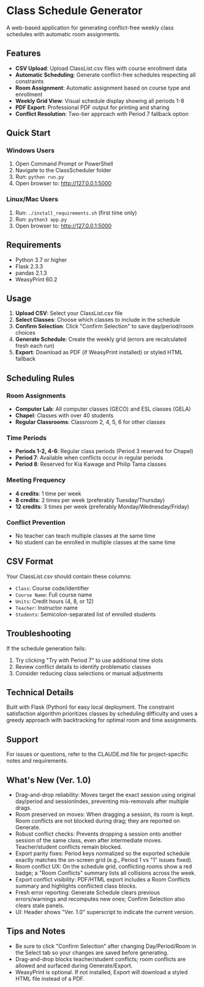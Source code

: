 # Class Schedule Generator

A web-based application for generating conflict-free weekly class schedules with automatic room assignments.

## Features

- **CSV Upload**: Upload ClassList.csv files with course enrollment data
- **Automatic Scheduling**: Generate conflict-free schedules respecting all constraints
- **Room Assignment**: Automatic assignment based on course type and enrollment
- **Weekly Grid View**: Visual schedule display showing all periods 1-8
- **PDF Export**: Professional PDF output for printing and sharing
- **Conflict Resolution**: Two-tier approach with Period 7 fallback option

## Quick Start

### Windows Users
1. Open Command Prompt or PowerShell
2. Navigate to the ClassScheduler folder
3. Run: `python run.py`
4. Open browser to: http://127.0.0.1:5000

### Linux/Mac Users
1. Run: `./install_requirements.sh` (first time only)
2. Run: `python3 app.py`
3. Open browser to: http://127.0.0.1:5000

## Requirements

- Python 3.7 or higher
- Flask 2.3.3
- pandas 2.1.3
- WeasyPrint 60.2

## Usage

1. **Upload CSV**: Select your ClassList.csv file
2. **Select Classes**: Choose which classes to include in the schedule
3. **Confirm Selection**: Click "Confirm Selection" to save day/period/room choices
4. **Generate Schedule**: Create the weekly grid (errors are recalculated fresh each run)
5. **Export**: Download as PDF (if WeasyPrint installed) or styled HTML fallback

## Scheduling Rules

### Room Assignments
- **Computer Lab**: All computer classes (GECO) and ESL classes (GELA)
- **Chapel**: Classes with over 40 students
- **Regular Classrooms**: Classroom 2, 4, 5, 6 for other classes

### Time Periods
- **Periods 1-2, 4-6**: Regular class periods (Period 3 reserved for Chapel)
- **Period 7**: Available when conflicts occur in regular periods
- **Period 8**: Reserved for Kia Kawage and Philip Tama classes

### Meeting Frequency
- **4 credits**: 1 time per week
- **8 credits**: 2 times per week (preferably Tuesday/Thursday)
- **12 credits**: 3 times per week (preferably Monday/Wednesday/Friday)

### Conflict Prevention
- No teacher can teach multiple classes at the same time
- No student can be enrolled in multiple classes at the same time

## CSV Format

Your ClassList.csv should contain these columns:
- `Class`: Course code/identifier
- `Course Name`: Full course name
- `Units`: Credit hours (4, 8, or 12)
- `Teacher`: Instructor name
- `Students`: Semicolon-separated list of enrolled students

## Troubleshooting

If the schedule generation fails:
1. Try clicking "Try with Period 7" to use additional time slots
2. Review conflict details to identify problematic classes
3. Consider reducing class selections or manual adjustments

## Technical Details

Built with Flask (Python) for easy local deployment. The constraint satisfaction algorithm prioritizes classes by scheduling difficulty and uses a greedy approach with backtracking for optimal room and time assignments.

## Support

For issues or questions, refer to the CLAUDE.md file for project-specific notes and requirements.

## What's New (Ver. 1.0)

- Drag-and-drop reliability: Moves target the exact session using original day/period and sessionIndex, preventing mis-removals after multiple drags.
- Room preserved on moves: When dragging a session, its room is kept. Room conflicts are not blocked during drag; they are reported on Generate.
- Robust conflict checks: Prevents dropping a session onto another session of the same class, even after intermediate moves. Teacher/student conflicts remain blocked.
- Export parity fixes: Period keys normalized so the exported schedule exactly matches the on-screen grid (e.g., Period 1 vs "1" issues fixed).
- Room conflict UX: On the schedule grid, conflicting rooms show a red badge; a "Room Conflicts" summary lists all collisions across the week.
- Export conflict visibility: PDF/HTML export includes a Room Conflicts summary and highlights conflicted class blocks.
- Fresh error reporting: Generate Schedule clears previous errors/warnings and recomputes new ones; Confirm Selection also clears stale panels.
- UI: Header shows "Ver. 1.0" superscript to indicate the current version.

## Tips and Notes

- Be sure to click "Confirm Selection" after changing Day/Period/Room in the Select tab so your changes are saved before generating.
- Drag-and-drop blocks teacher/student conflicts; room conflicts are allowed and surfaced during Generate/Export.
- WeasyPrint is optional. If not installed, Export will download a styled HTML file instead of a PDF.
